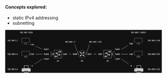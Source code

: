 #### Concepts explored: 
  * static IPv4 addressing
  * subnetting

<p align=center>
<img src="https://github.com/Fehral/networkprojectv1/blob/main/networkprojectv1_topology.png?raw=true"></img>
</p>
